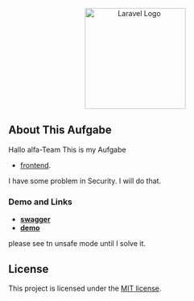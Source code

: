 <p align="center"><a href="https://www.hanseaticbank.de/" target="_blank"><img src="https://www.hanseaticbank.de/assets/hbcw/build/image/logo-hanseatic-bank.svg" width="200" alt="Laravel Logo"></a></p>



## About This Aufgabe
Hallo alfa-Team
This is my Aufgabe 

- [frontend](https://github.com/mortezaeghbalihanseatic/aufgabe_frontend).


I have some problem in Security. I will do that. 

### Demo and Links

- **[swagger](http://64.226.101.10/api/docs)**
- **[demo](http://64.226.101.10/)**

please see tn unsafe mode until I solve it.
## License

This project is licensed under the [MIT license](https://opensource.org/licenses/MIT).


